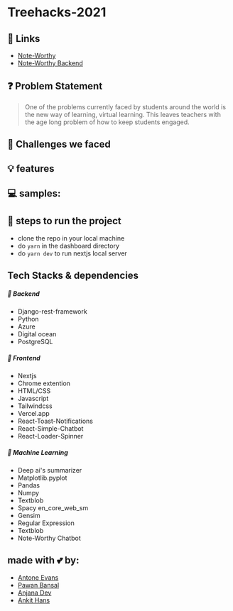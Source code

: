# Treehacks-2021

## 🔗 Links
- [Note-Worthy](https://note-worthy.vercel.app/)
- [Note-Worthy Backend](https://treehacks-server-oj3ri.ondigitalocean.app/)

## ❓ Problem Statement
> One of the problems currently faced by students around the world is the new way of learning, virtual learning. This leaves teachers with the age long problem of how to keep students engaged.


## 🤔 Challenges we faced


## 💡 features


## 💻 samples:


## 👣 steps to run the project
- clone the repo in your local machine
- do ```yarn``` in the dashboard directory
- do ```yarn dev``` to run nextjs local server

## Tech Stacks & dependencies
##### :robot: Backend
- Django-rest-framework
- Python
- Azure
- Digital ocean
- PostgreSQL

##### :star2: Frontend
- Nextjs
- Chrome extention
- HTML/CSS
- Javascript
- Tailwindcss
- Vercel.app
- React-Toast-Notifications
- React-Simple-Chatbot
- React-Loader-Spinner

##### :robot: Machine Learning
- Deep ai's summarizer
- Matplotlib.pyplot
- Pandas
- Numpy
- Textblob
- Spacy en_core_web_sm
- Gensim
- Regular Expression
- Textblob
- Note-Worthy Chatbot

## made with 💕 by:
- [Antone Evans](https://github.com/antoneev)
- [Pawan Bansal](https://github.com/hackbansu)
- [Anjana Dev](https://github.com/anjanadev96)
- [Ankit Hans](https://github.com/ankithans)
